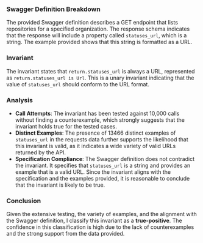 ### Swagger Definition Breakdown
The provided Swagger definition describes a GET endpoint that lists repositories for a specified organization. The response schema indicates that the response will include a property called `statuses_url`, which is a string. The example provided shows that this string is formatted as a URL.

### Invariant
The invariant states that `return.statuses_url` is always a URL, represented as `return.statuses_url is Url`. This is a unary invariant indicating that the value of `statuses_url` should conform to the URL format.

### Analysis
- **Call Attempts**: The invariant has been tested against 10,000 calls without finding a counterexample, which strongly suggests that the invariant holds true for the tested cases.
- **Distinct Examples**: The presence of 13466 distinct examples of `statuses_url` in the requests data further supports the likelihood that this invariant is valid, as it indicates a wide variety of valid URLs returned by the API.
- **Specification Compliance**: The Swagger definition does not contradict the invariant. It specifies that `statuses_url` is a string and provides an example that is a valid URL. Since the invariant aligns with the specification and the examples provided, it is reasonable to conclude that the invariant is likely to be true.

### Conclusion
Given the extensive testing, the variety of examples, and the alignment with the Swagger definition, I classify this invariant as a **true-positive**. The confidence in this classification is high due to the lack of counterexamples and the strong support from the data provided.

